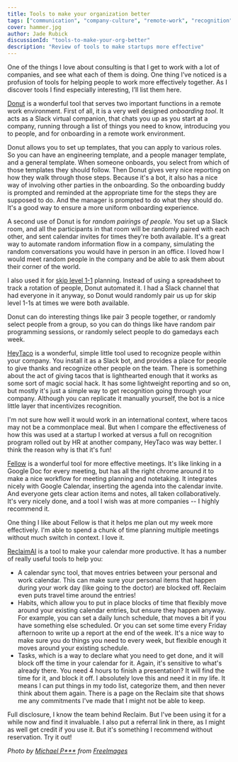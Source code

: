 ```yaml
---
title: Tools to make your organization better
tags: ["communication", "company-culture", "remote-work", "recognition", "meetings","onboarding"]
cover: hammer.jpg
author: Jade Rubick
discussionId: "tools-to-make-your-org-better"
description: "Review of tools to make startups more effective"
---
```


<re-img src="hammer.jpg"></re-img>

One of the things I love about consulting is that I get to work with a lot of companies, and see what each of them is doing. One thing I’ve noticed is a profusion of tools for helping people to work more effectively together. As I discover tools I find especially interesting, I’ll list them here.

<re-img src="donut-slack-logo.png"></re-img>

[Donut](https://www.donut.com/) is a wonderful tool that serves two important functions in a remote work environment. First of all, it is a very well designed *onboarding tool*. It acts as a Slack virtual companion, that chats you up as you start at a company, running through a list of things you need to know, introducing you to people, and for onboarding in a remote work environment. 

Donut allows you to set up templates, that you can apply to various roles. So you can have an engineering template, and a people manager template, and a general template. When someone onboards, you select from which of those templates they should follow. Then Donut gives very nice reporting on how they walk through those steps. Because it's a bot, it also has a nice way of involving other parties in the onboarding. So the onboarding buddy is prompted and reminded at the appropriate time for the steps they are supposed to do. And the manager is prompted to do what they should do. It's a good way to ensure a more uniform onboarding experience. 

A second use of Donut is for *random pairings of people*. You set up a Slack room, and all the participants in that room will be randomly paired with each other, and sent calendar invites for times they're both available. It's a great way to automate random information flow in a company, simulating the random conversations you would have in person in an office. I loved how I would meet random people in the company and be able to ask them about their corner of the world. 

I also used it for [skip level 1-1](/skip-level-1-on-1s/) planning. Instead of using a spreadsheet to track a rotation of people, Donut automated it. I had a Slack channel that had everyone in it anyway, so Donut would randomly pair us up for skip level 1-1s at times we were both available. 

Donut can do interesting things like pair 3 people together, or randomly select people from a group, so you can do things like have random pair programming sessions, or randomly select people to do gamedays each week. 

<re-img src="heytacologo.png"></re-img>

[HeyTaco](https://www.heytaco.chat/) is a wonderful, simple little tool used to recognize people within your company. You install it as a Slack bot, and provides a place for people to give thanks and recognize other people on the team. There is something about the act of giving tacos that is lighthearted enough that it works as some sort of magic social hack. It has some lightweight reporting and so on, but mostly it's just a simple way to get recognition going through your company. Although you can replicate it manually yourself, the bot is a nice little layer that incentivizes recognition. 

I'm not sure how well it would work in an international context, where tacos may not be a commonplace meal. But when I compare the effectiveness of how this was used at a startup I worked at versus a full on recognition program rolled out by HR at another company, HeyTaco was way better. I think the reason why is that it's fun!

<re-img src="fellow-logo.png"></re-img>

[Fellow](https://fellow.app) is a wonderful tool for more effective meetings. It's like linking in a Google Doc for every meeting, but has all the right chrome around it to make a nice workflow for meeting planning and notetaking. It integrates nicely with Google Calendar, inserting the agenda into the calendar invite. And everyone gets clear action items and notes, all taken collaboratively. It's very nicely done, and a tool I wish was at more companies -- I highly recommend it. 

One thing I like about Fellow is that it helps me plan out my week more effectively. I'm able to spend a chunk of time planning multiple meetings without much switch in context. I love it.

<re-img src="reclaimai.png"></re-img>

[ReclaimAI](https://reclaim.ai/r/s/L8iue) is a tool to make your calendar more productive. It has a number of really useful tools to help you:

* A calendar sync tool, that moves entries between your personal and work calendar. This can make sure your personal items that happen during your work day (like going to the doctor) are blocked off. Reclaim even puts travel time around the entries! 
* Habits, which allow you to put in place blocks of time that flexibly move around your existing calendar entries, but ensure they happen anyway. For example, you can set a daily lunch schedule, that moves a bit if you have something else scheduled. Or you can set some time every Friday afternoon to write up a report at the end of the week. It's a nice way to make sure you do things you need to every week, but flexible enough it moves around your existing schedule.
* Tasks, which is a way to declare what you need to get done, and it will block off the time in your calendar for it. Again, it's sensitive to what's already there. You need 4 hours to finish a presentation? It will find the time for it, and block it off. I absolutely love this and need it in my life. It means I can put things in my todo list, categorize them, and then never think about them again. There is a page on the Reclaim site that shows me any commitments I've made that I might not be able to keep.

Full disclosure, I know the team behind Reclaim. But I've been using it for a while now and find it invaluable. I also put a referral link in there, as I might as well get credit if you use it. But it's something I recommend without reservation. Try it out!

_Photo by <a href="https://freeimages.com/photographer/3lum-29424">Michael P***</a> from <a href="https://freeimages.com/">FreeImages</a>_
